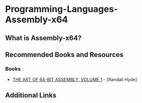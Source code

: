 # **Programming-Languages-Assembly-x64**

## What is Assembly-x64?

## Recommended Books and Resources

### Books

- [THE ART OF 64-BIT ASSEMBLY, VOLUME 1](https://kolegite.com/EE_library/books_and_lectures/%D0%9F%D1%80%D0%BE%D0%B3%D1%80%D0%B0%D0%BC%D0%B8%D1%80%D0%B0%D0%BD%D0%B5/The%20Art%20of%2064-Bit%20Assembly%2C%20Volume%201%20x86-64%20Machine%20Organization%20and%20Programming%20%28Randall%20Hyde%29%20%28z-lib.org%29.pdf) - [Randall Hyde]

## Additional Links
